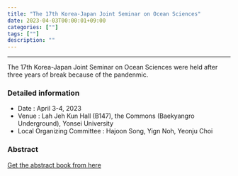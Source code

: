 ```yaml
---
title: "The 17th Korea-Japan Joint Seminar on Ocean Sciences"
date: 2023-04-03T00:00:01+09:00
categories: [""]
tags: [""]
description: ""
---
```


---
The 17th Korea-Japan Joint Seminar on Ocean Sciences were held after three years of break because of the pandenmic.

### Detailed information
- Date : April 3-4, 2023   
- Venue : Lah Jeh Kun Hall (B147), the Commons (Baekyangro Underground), Yonsei University
- Local Organizing Committee : Hajoon Song, Yign Noh, Yeonju Choi

### Abstract
[Get the abstract book from here](/files/KJ_2023_abstract_book.pdf)


<!--div class="col-sm-4 portfolio-item shuffle-item">
  <img src="/images/ani.gif" alt="">
</div--!>
